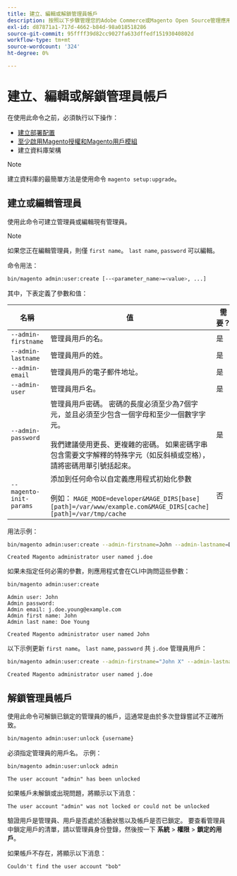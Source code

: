 ```yaml
---
title: 建立、編輯或解鎖管理員帳戶
description: 按照以下步驟管理您的Adobe Commerce或Magento Open Source管理應用程式的管理員帳戶。
exl-id: d87871a1-717d-4662-b84d-98a018518286
source-git-commit: 95ffff39d82cc9027fa633dffedf15193040802d
workflow-type: tm+mt
source-wordcount: '324'
ht-degree: 0%

---
```


# 建立、編輯或解鎖管理員帳戶

在使用此命令之前，必須執行以下操作：

- [建立部署配置](deployment.md)
- [至少啟用Magento授權和Magento用戶模組](manage-modules.md)
- 建立資料庫架構

>[!NOTE]
>
>建立資料庫的最簡單方法是使用命令 `magento setup:upgrade`。

## 建立或編輯管理員

使用此命令可建立管理員或編輯現有管理員。

>[!NOTE]
>
>如果您正在編輯管理員，則僅 `first name`。 `last name`, `password` 可以編輯。

命令用法：

```bash
bin/magento admin:user:create [--<parameter_name>=<value>, ...]
```

其中，下表定義了參數和值：

| 名稱 | 值 | 需要？ |
|--- |--- |--- |
| `--admin-firstname` | 管理員用戶的名。 | 是 |
| `--admin-lastname` | 管理員用戶的姓。 | 是 |
| `--admin-email` | 管理員用戶的電子郵件地址。 | 是 |
| `--admin-user` | 管理員用戶名。 | 是 |
| `--admin-password` | 管理員用戶密碼。 密碼的長度必須至少為7個字元，並且必須至少包含一個字母和至少一個數字字元。 <br><br>我們建議使用更長、更複雜的密碼。 如果密碼字串包含需要文字解釋的特殊字元（如反斜槓或空格），請將密碼用單引號括起來。 | 是 |
| `--magento-init-params` | 添加到任何命令以自定義應用程式初始化參數<br/><br/>例如： `MAGE_MODE=developer&MAGE_DIRS[base][path]=/var/www/example.com&MAGE_DIRS[cache][path]=/var/tmp/cache` | 否 |

用法示例：

```bash
bin/magento admin:user:create --admin-firstname=John --admin-lastname=Doe --admin-email=j.doe@example.com --admin-user=j.doe --admin-password=A0b9%t3g
```

```terminal
Created Magento administrator user named j.doe
```

如果未指定任何必需的參數，則應用程式會在CLI中詢問這些參數：

```bash
bin/magento admin:user:create
```

```terminal
Admin user: John
Admin password:
Admin email: j.doe.young@example.com
Admin first name: John
Admin last name: Doe Young
```

```terminal
Created Magento administrator user named John
```

以下示例更新 `first name`。 `last name`, `password` 共 `j.doe` 管理員用戶：

```bash
bin/magento admin:user:create --admin-firstname="John X" --admin-lastname="Doe X" --admin-email=j.doe@example.com --admin-user=j.doe --admin-password=A1234567
```

```terminal
Created Magento administrator user named j.doe
```

## 解鎖管理員帳戶

使用此命令可解鎖已鎖定的管理員的帳戶，這通常是由於多次登錄嘗試不正確所致。

```bash
bin/magento admin:user:unlock {username}
```

必須指定管理員的用戶名。 示例：

```bash
bin/magento admin:user:unlock admin
```

```terminal
The user account "admin" has been unlocked
```

如果帳戶未解鎖或出現問題，將顯示以下消息：

```terminal
The user account "admin" was not locked or could not be unlocked
```

驗證用戶是管理員、用戶是否處於活動狀態以及帳戶是否已鎖定。 要查看管理員中鎖定用戶的清單，請以管理員身份登錄，然後按一下 **系統** > **權限** > **鎖定的用戶**。

如果帳戶不存在，將顯示以下消息：

```terminal
Couldn't find the user account "bob"
```

